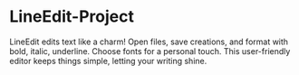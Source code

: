 # LineEdit-Project
LineEdit edits text like a charm! Open files, save creations, and format with bold, italic, underline. Choose fonts for a personal touch. This user-friendly editor keeps things simple, letting your writing shine.
